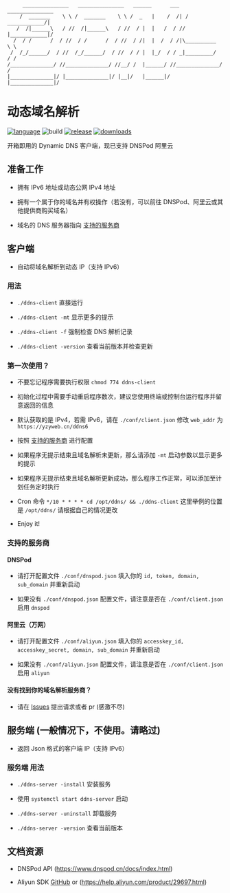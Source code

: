 ```
     _______________   _______________   ______      ___   _______________
    /  _______    \ \ /  _______    \ \ /  _   |    /  /| /  ____________/|
   /  /|______\   / //  /|______\   / //  / |  |   /  / //  |____________|/
  /  / /      /  / //  / /      /  / //  / /|  |  /  / /|\__________  \ \
 /  /_/______/  / //  /_/______/  / //  / / |  |_/  / / _|_________/  / /
/______________/ //______________/ //__/ /  |______/ //______________/ /
|______________|/ |______________|/ |__|/   |______|/ |______________|/

```
# 动态域名解析
[![language](https://img.shields.io/badge/language-Go-00acd7)](https://golang.org)
![build](https://travis-ci.com/yzy613/ddns.svg?branch=master)
[![release](https://img.shields.io/github/v/release/yzy613/ddns)](https://github.com/yzy613/ddns/releases)
[![downloads](https://img.shields.io/github/downloads/yzy613/ddns/total)](https://github.com/yzy613/ddns/releases)

开箱即用的 Dynamic DNS 客户端，现已支持 DNSPod 阿里云

## 准备工作
- 拥有 IPv6 地址或动态公网 IPv4 地址

- 拥有一个属于你的域名并有权操作（若没有，可以前往 DNSPod、阿里云或其他提供商购买域名）

- 域名的 DNS 服务器指向 [支持的服务商](https://github.com/yzy613/ddns#%E6%94%AF%E6%8C%81%E7%9A%84%E6%9C%8D%E5%8A%A1%E5%95%86)

## 客户端
- 自动将域名解析到动态 IP（支持 IPv6）

### 用法
- `./ddns-client` 直接运行

- `./ddns-client -mt` 显示更多的提示

- `./ddns-client -f` 强制检查 DNS 解析记录

- `./ddns-client -version` 查看当前版本并检查更新

### 第一次使用？
- 不要忘记程序需要执行权限 `chmod 774 ddns-client`

- 初始化过程中需要手动重启程序数次，建议您使用终端或控制台运行程序并留意返回的信息

- 默认获取的是 IPv4，若需 IPv6，请在 `./conf/client.json` 修改 `web_addr` 为 `https://yzyweb.cn/ddns6`

- 按照 [支持的服务商](https://github.com/yzy613/ddns#%E6%94%AF%E6%8C%81%E7%9A%84%E6%9C%8D%E5%8A%A1%E5%95%86) 进行配置

- 如果程序无提示结束且域名解析未更新，那么请添加 `-mt` 启动参数以显示更多的提示

- 如果程序无提示结束且域名解析更新成功，那么程序工作正常，可以添加至计划任务定时执行

- Cron 命令 `*/10 * * * * cd /opt/ddns/ && ./ddns-client` 这里举例的位置是 `/opt/ddns/` 请根据自己的情况更改

- Enjoy it!

### 支持的服务商

#### DNSPod
- 请打开配置文件 `./conf/dnspod.json` 填入你的 `id, token, domain, sub_domain` 并重新启动

- 如果没有 `./conf/dnspod.json` 配置文件，请注意是否在 `./conf/client.json` 启用 `dnspod`

#### 阿里云（万网）
- 请打开配置文件 `./conf/aliyun.json` 填入你的 `accesskey_id, accesskey_secret, domain, sub_domain` 并重新启动

- 如果没有 `./conf/aliyun.json` 配置文件，请注意是否在 `./conf/client.json` 启用 `aliyun`

#### 没有找到你的域名解析服务商？
- 请在 [Issues](https://github.com/yzy613/ddns/issues) 提出请求或者 pr (感激不尽)

## 服务端 (一般情况下，不使用。请略过)
- 返回 Json 格式的客户端 IP（支持 IPv6）

### 服务端 用法
- `./ddns-server -install` 安装服务

- 使用 `systemctl start ddns-server` 启动

- `./ddns-server -uninstall` 卸载服务

- `./ddns-server -version` 查看当前版本

## 文档资源
- DNSPod API (https://www.dnspod.cn/docs/index.html)

- Aliyun SDK [GitHub](https://github.com/aliyun/alibaba-cloud-sdk-go) or (https://help.aliyun.com/product/29697.html)